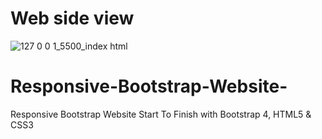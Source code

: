 # Web side view
![127 0 0 1_5500_index html](https://github.com/Achinthagithub/Responsive-Bootstrap-Website-/assets/122146942/8189e588-c4cd-4114-9949-85fb4b94e596)



# Responsive-Bootstrap-Website-

Responsive Bootstrap Website Start To Finish with Bootstrap 4, HTML5 &amp; CSS3
